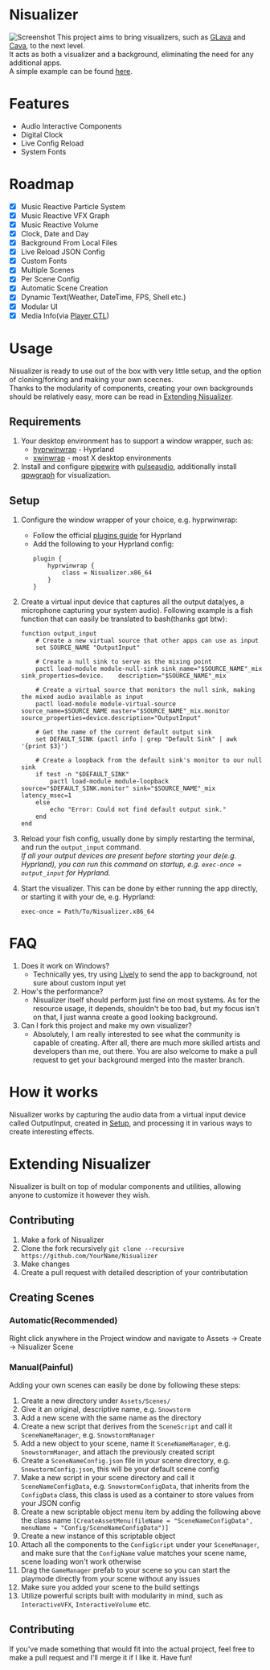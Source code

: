 # Nisualizer
![Screenshot](/Media/Screenshot.png)
This project aims to bring visualizers, such as [GLava](https://github.com/jarcode-foss/glava) and [Cava](https://github.com/karlstav/cava), to the next level. <br/>
It acts as both a visualizer and a background, eliminating the need for any additional apps. <br/>
A simple example can be found [here](https://youtu.be/V6RLddVE4zE).<br/>

# Features

- Audio Interactive Components
- Digital Clock
- Live Config Reload
- System Fonts

# Roadmap

- [x] Music Reactive Particle System
- [x] Music Reactive VFX Graph
- [x] Music Reactive Volume
- [x] Clock, Date and Day
- [x] Background From Local Files
- [x] Live Reload JSON Config
- [x] Custom Fonts
- [x] Multiple Scenes
- [x] Per Scene Config
- [x] Automatic Scene Creation
- [x] Dynamic Text(Weather, DateTime, FPS, Shell etc.)
- [x] Modular UI
- [x] Media Info(via [Player CTL](https://github.com/altdesktop/playerctl))

# Usage
Nisualizer is ready to use out of the box with very little setup, and the option of cloning/forking and making your own scecnes.</br>
Thanks to the modularity of components, creating your own backgrounds should be relatively easy, more can be read in [Extending Nisualizer](#Extending-Nisualizer).

## Requirements
1. Your desktop environment has to support a window wrapper, such as:
   - [hyprwinwrap](https://hyprland.org/plugins/hyprwinwrap/) - Hyprland
   - [xwinwrap](https://github.com/mmhobi7/xwinwrap/) - most X desktop environments <br/>
2. Install and configure [pipewire](https://pipewire.org/) with [pulseaudio](https://www.freedesktop.org/wiki/Software/PulseAudio/), additionally install [qpwgraph](https://github.com/rncbc/qpwgraph) for visualization.

## Setup
1. Configure the window wrapper of your choice, e.g. hyprwinwrap:
    - Follow the official [plugins guide](https://wiki.hyprland.org/Plugins/Using-Plugins/) for Hyprland
    - Add the following to your Hyprland config:
        ```
        plugin {
            hyprwinwrap {
                class = Nisualizer.x86_64
            }
        }
        ```
   
2. Create a virtual input device that captures all the output data(yes, a microphone capturing your system audio). Following example is a fish function that can easily be translated to bash(thanks gpt btw):
    ```fish
    function output_input
        # Create a new virtual source that other apps can use as input
        set SOURCE_NAME "OutputInput"
    
        # Create a null sink to serve as the mixing point
        pactl load-module module-null-sink sink_name="$SOURCE_NAME"_mix sink_properties=device.    description="$SOURCE_NAME"_mix
    
        # Create a virtual source that monitors the null sink, making the mixed audio available as input
        pactl load-module module-virtual-source source_name=$SOURCE_NAME master="$SOURCE_NAME"_mix.monitor     source_properties=device.description="OutputInput"
    
        # Get the name of the current default output sink
        set DEFAULT_SINK (pactl info | grep "Default Sink" | awk '{print $3}')
    
        # Create a loopback from the default sink's monitor to our null sink
        if test -n "$DEFAULT_SINK"
            pactl load-module module-loopback source="$DEFAULT_SINK.monitor" sink="$SOURCE_NAME"_mix latency_msec=1
        else
            echo "Error: Could not find default output sink."
        end
    end
    ```
    
3. Reload your fish config, usually done by simply restarting the terminal, and run the `output_input` command. </br>
*If all your output devices are present before starting your de(e.g. Hyprland), you can run this command on startup, e.g. `exec-once = output_input` for Hyprland.*
4. Start the visualizer. This can be done by either running the app directly, or starting it with your de, e.g. Hyprland:
    ```
    exec-once = Path/To/Nisualizer.x86_64
    ```

# FAQ
1. Does it work on Windows?
    - Technically yes, try using [Lively](https://github.com/rocksdanister/lively) to send the app to background, not sure about custom input yet
2. How's the performance?
    - Nisualizer itself should perform just fine on most systems. As for the resource usage, it depends, shouldn't be too bad, but my focus isn't on that, I just wanna create a good looking background.
3. Can I fork this project and make my own visualizer?
    - Absolutely, I am really interested to see what the community is capable of creating. After all, there are much more skilled artists and developers than me, out there. You are also welcome to make a pull request to get your background merged into the master branch.

# How it works
Nisualizer works by capturing the audio data from a virtual input device called OutputInput, created in [Setup](#setup), and processing it in various ways to create interesting effects.

# Extending Nisualizer
Nisualizer is built on top of modular components and utilities, allowing anyone to customize it however they wish.

## Contributing
1. Make a fork of Nisualizer
2. Clone the fork recursively `git clone --recursive https://github.com/YourName/Nisualizer`
3. Make changes
4. Create a pull request with detailed description of your contributation

## Creating Scenes

### Automatic(Recommended)
Right click anywhere in the Project window and navigate to Assets -> Create -> Nisualizer Scene

### Manual(Painful)
Adding your own scenes can easily be done by following these steps:
1. Create a new directory under `Assets/Scenes/`
2. Give it an original, descriptive name, e.g. `Snowstorm`
3. Add a new scene with the same name as the directory
4. Create a new script that derives from the `SceneScript` and call it `SceneNameManager`, e.g. `SnowstormManager`
5. Add a new object to your scene, name it `SceneNameManager`, e.g. `SnowstormManager`, and attach the previously created script
6. Create a `SceneNameConfig.json` file in your scene directory, e.g. `SnowstormConfig.json`, this will be your default scene config
7. Make a new script in your scene directory and call it `SceneNameConfigData`, e.g. `SnowstormConfigData`, that inherits from the `ConfigData` class, this class is used as a container to store values from your JSON config
8. Create a new scriptable object menu item by adding the following above the class name `[CreateAssetMenu(fileName = "SceneNameConfigData", menuName = "Config/SceneNameConfigData")]`
9. Create a new instance of this scriptable object
10. Attach all the components to the `ConfigScript` under your `SceneManager`, and make sure that the `ConfigName` value matches your scene name, scene loading won't work otherwise
11. Drag the `GameManager` prefab to your scene so you can start the playmode directly from your scene without any issues
12. Make sure you added your scene to the build settings
13. Utilize powerful scripts built with modularity in mind, such as `InteractiveVFX`, `InteractiveVolume` etc.

## Contributing
If you've made something that would fit into the actual project, feel free to make a pull request and I'll merge it if I like it. Have fun!
